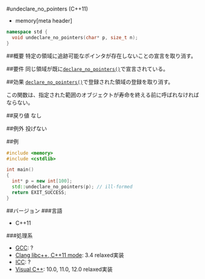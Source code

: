 #undeclare_no_pointers (C++11)
* memory[meta header]

```cpp
namespace std {
  void undeclare_no_pointers(char* p, size_t n);
}
```

##概要
特定の領域に追跡可能なポインタが存在しないことの宣言を取り消す。


##要件
同じ領域が既に[`declare_no_pointers()`](./declare_no_pointers.md)で宣言されている。


##効果
[`declare_no_pointers()`](./declare_no_pointers.md)で登録された領域の登録を取り消す。

この関数は、指定された範囲のオブジェクトが寿命を終える前に呼ばれなければならない。


##戻り値
なし


##例外
投げない


##例
```cpp
#include <memory>
#include <cstdlib>

int main()
{
  int* p = new int[100];
  std::undeclare_no_pointers(p); // ill-formed
  return EXIT_SUCCESS;
}
```

##バージョン
###言語
- C++11

###処理系
- [GCC](/implementation.md#gcc): ?
- [Clang libc++, C++11 mode](/implementation.md#clang): 3.4 relaxed実装
- [ICC](/implementation.md#icc): ?
- [Visual C++](/implementation.md#visual_cpp): 10.0, 11.0, 12.0 relaxed実装

